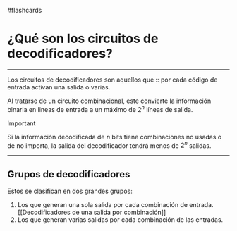 #flashcards 
# ¿Qué son los circuitos de decodificadores?
---
Los circuitos de decodificadores son aquellos que :: por cada código de entrada activan una salida o varias.
<!--SR:!2023-05-16,23,290-->
Al tratarse de un circuito combinacional, este convierte la información binaria en lineas de entrada a un máximo de $2^n$ líneas de salida.

> [!important]
> Si la información decodificada de $n$ bits tiene combinaciones no usadas o de no importa, la salida del decodificador tendrá menos de $2^n$ salidas.

___
## Grupos de decodificadores

Estos se clasifican en dos grandes grupos:
1. Los que generan una sola salida por cada combinación de entrada. [[Decodificadores de una salida por combinación]]
2. Los que generan varias salidas por cada combinación de las entradas.